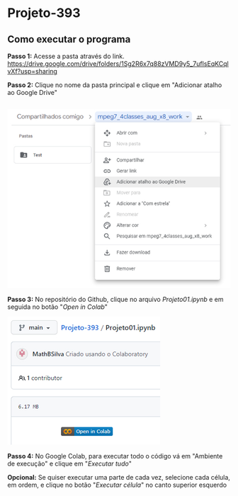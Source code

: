 # Projeto-393

## Como executar o programa

**Passo 1:** Acesse a pasta através do link.
https://drive.google.com/drive/folders/1Sg2R6x7q88zVMD9y5_7ufIsEqKCqlvXf?usp=sharing

**Passo 2:** Clique no nome da pasta principal e clique em "Adicionar atalho ao Google Drive"
##
<img src="https://github.com/MathBSilva/Projeto-393/blob/e0040c8fd8202a64147801b02ba2040bdbebeb32/instru%C3%A7%C3%B5es/passo2.jpg">

**Passo 3:** No repositório do Github, clique no arquivo *Projeto01.ipynb* e em seguida no botão "*Open in Colab*"

<img src= "https://github.com/MathBSilva/Projeto-393/blob/adf9fe46cdf61a5a089d53e64d630b2136b3c55c/instru%C3%A7%C3%B5es/passo3.jpg">

**Passo 4:** No Google Colab, para executar todo o código vá em "Ambiente de execução" e clique em "*Executar tudo*" 

**Opcional:** Se quiser executar uma parte de cada vez, selecione cada célula, em ordem, e clique no botão "*Executar célula*" no canto superior esquerdo
